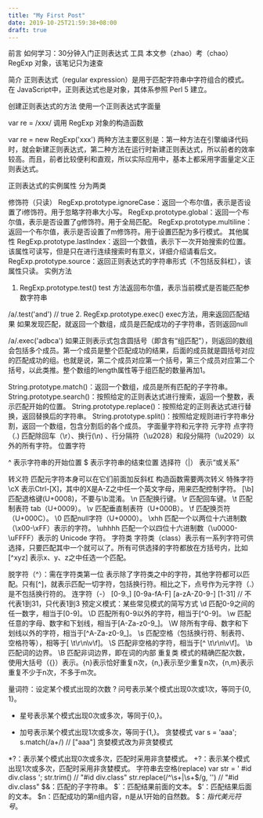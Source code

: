 ```yaml
---
title: "My First Post"
date: 2019-10-25T21:59:38+08:00
draft: true
---
```


前言
如何学习：30分钟入门正则表达式
工具
本文参（zhao）考（chao）RegExp 对象，该笔记只为速查

简介
正则表达式（regular expression）是用于匹配字符串中字符组合的模式。在 JavaScript中，正则表达式也是对象，其体系参照 Perl 5 建立。

创建正则表达式的方法
使用一个正则表达式字面量

var re = /xxx/
调用 RegExp 对象的构造函数

var re = new RegExp('xxx')
两种方法主要区别是：第一种方法在引擎编译代码时，就会新建正则表达式，第二种方法在运行时新建正则表达式，所以前者的效率较高。而且，前者比较便利和直观，所以实际应用中，基本上都采用字面量定义正则表达式。

正则表达式的实例属性
分为两类

修饰符（只读）
RegExp.prototype.ignoreCase：返回一个布尔值，表示是否设置了i修饰符。用于忽略字符串大小写。
RegExp.prototype.global：返回一个布尔值，表示是否设置了g修饰符。用于全局匹配。
RegExp.prototype.multiline：返回一个布尔值，表示是否设置了m修饰符。用于设置匹配为多行模式。
其他属性
RegExp.prototype.lastIndex：返回一个数值，表示下一次开始搜索的位置。该属性可读写，但是只在进行连续搜索时有意义，详细介绍请看后文。
RegExp.prototype.source：返回正则表达式的字符串形式（不包括反斜杠），该属性只读。
实例方法
1. RegExp.prototype.test()
test 方法返回布尔值，表示当前模式是否能匹配参数字符串

/a/.test('and') // true
2. RegExp.prototype.exec()
exec方法，用来返回匹配结果
如果发现匹配，就返回一个数组，成员是匹配成功的子字符串，否则返回null

/a/.exec('adbca')
如果正则表示式包含圆括号（即含有“组匹配”），则返回的数组会包括多个成员。第一个成员是整个匹配成功的结果，后面的成员就是圆括号对应的匹配成功的组。也就是说，第二个成员对应第一个括号，第三个成员对应第二个括号，以此类推。整个数组的length属性等于组匹配的数量再加1。

String.prototype.match()：返回一个数组，成员是所有匹配的子字符串。
String.prototype.search()：按照给定的正则表达式进行搜索，返回一个整数，表示匹配开始的位置。
String.prototype.replace()：按照给定的正则表达式进行替换，返回替换后的字符串。
String.prototype.split()：按照给定规则进行字符串分割，返回一个数组，包含分割后的各个成员。
字面量字符和元字符
元字符
点字符（.)
匹配除回车（\r）、换行(\n) 、行分隔符（\u2028）和段分隔符（\u2029）以外的所有字符。
位置字符

^ 表示字符串的开始位置
$ 表示字符串的结束位置
选择符（|）
表示“或关系”

转义符
匹配元字符本身可以在它们前面加反斜杠
构造函数需要两次转义
特殊字符
\cX 表示Ctrl-[X]，其中的X是A-Z之中任一个英文字母，用来匹配控制字符。
[\b] 匹配退格键(U+0008)，不要与\b混淆。
\n 匹配换行键。
\r 匹配回车键。
\t 匹配制表符 tab（U+0009）。
\v 匹配垂直制表符（U+000B）。
\f 匹配换页符（U+000C）。
\0 匹配null字符（U+0000）。
\xhh 匹配一个以两位十六进制数（\x00-\xFF）表示的字符。
\uhhhh 匹配一个以四位十六进制数（\u0000-\uFFFF）表示的 Unicode 字符。
字符类
字符类（class）表示有一系列字符可供选择，只要匹配其中一个就可以了。所有可供选择的字符都放在方括号内，比如[^xyz] 表示x、y、z之中任选一个匹配。

脱字符（^）：需在字符类第一位
表示除了字符类之中的字符，其他字符都可以匹配。只有[^]，就表示匹配一切字符，包括换行符。相比之下，点号作为元字符（.）是不包括换行符的。
连字符（-）
[0-9.,]
[0-9a-fA-F]
[a-zA-Z0-9-]
[1-31] // 不代表1到31，只代表1到3
预定义模式：某些常见模式的简写方式
\d 匹配0-9之间的任一数字，相当于[0-9]。
\D 匹配所有0-9以外的字符，相当于[^0-9]。
\w 匹配任意的字母、数字和下划线，相当于[A-Za-z0-9_]。
\W 除所有字母、数字和下划线以外的字符，相当于[^A-Za-z0-9_]。
\s 匹配空格（包括换行符、制表符、空格符等），相等于[ \t\r\n\v\f]。
\S 匹配非空格的字符，相当于[^ \t\r\n\v\f]。
\b 匹配词的边界。
\B 匹配非词边界，即在词的内部
重复类
模式的精确匹配次数，使用大括号（{}）表示。{n}表示恰好重复n次，{n,}表示至少重复n次，{n,m}表示重复不少于n次，不多于m次。

量词符：设定某个模式出现的次数
? 问号表示某个模式出现0次或1次，等同于{0, 1}。
* 星号表示某个模式出现0次或多次，等同于{0,}。
+ 加号表示某个模式出现1次或多次，等同于{1,}。
贪婪模式
var s = 'aaa';
s.match(/a+/) // ["aaa"]
贪婪模式改为非贪婪模式

*?：表示某个模式出现0次或多次，匹配时采用非贪婪模式。
+?：表示某个模式出现1次或多次，匹配时采用非贪婪模式。
字符串去空格(replace)
var str = '  #id div.class  ';
str.trim() // "#id div.class"
str.replace(/^\s+|\s+$/g, '') // "#id div.class"
$&：匹配的子字符串。
$`：匹配结果前面的文本。
$’：匹配结果后面的文本。
$n：匹配成功的第n组内容，n是从1开始的自然数。
$$：指代美元符号$。
